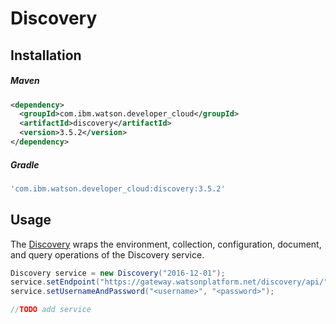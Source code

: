 # Discovery

## Installation

##### Maven
```xml
<dependency>
  <groupId>com.ibm.watson.developer_cloud</groupId>
  <artifactId>discovery</artifactId>
  <version>3.5.2</version>
</dependency>
```

##### Gradle
```gradle
'com.ibm.watson.developer_cloud:discovery:3.5.2'
```

## Usage
The [Discovery][discovery] wraps the environment, collection, configuration, document, and query operations of the Discovery service.

```java
Discovery service = new Discovery("2016-12-01");
service.setEndpoint("https://gateway.watsonplatform.net/discovery/api/");
service.setUsernameAndPassword("<username>", "<password>");

//TODO add service
```

[discovery]: http://www.ibm.com/watson/developercloud/doc/discovery/
